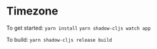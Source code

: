 # Timezone

To get started:
`yarn install`
`yarn shadow-cljs watch app`

To build:
`yarn shadow-cljs release build`
